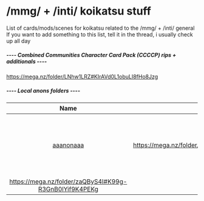 # /mmg/ + /inti/ koikatsu stuff
List of cards/mods/scenes for koikatsu related to the /mmg/ + /inti/ general
If you want to add something to this list, tell it in the thread, i usually check up all day

##### ---- Combined Communities Character Card Pack (CCCCP) rips + additionals ----
https://mega.nz/folder/LNhw1LRZ#KIrAVd0L1obuLI8fHo8Jzg

##### ---- Local anons folders ----

Name | Link | Description
:----:|:----: |:---:
[aaanonaaa](https://www.pixiv.net/en/users/80863254 )| https://mega.nz/folder/2MQnFQ7C#8UvgMt1bh7RdUhtugVn7jQ | Multiple series cards and other stuff +X Dive and other models ports
| https://mega.nz/folder/zaQByS4I#K99g-R3GnB0lYif9K4PEKg | various MM cards
